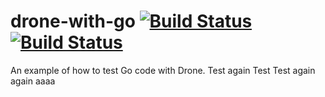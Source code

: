 # drone-with-go [![Build Status](http://beta.drone.io/api/badges/drone-demos/drone-with-go/status.svg)](http://beta.drone.io/drone-demos/drone-with-go) [![Build Status](https://aircover.co/badges/drone-demos/drone-with-go/coverage.svg)](https://aircover.co/drone-demos/drone-with-go)

An example of how to test Go code with Drone.
Test again
Test
Test again
again
aaaa
